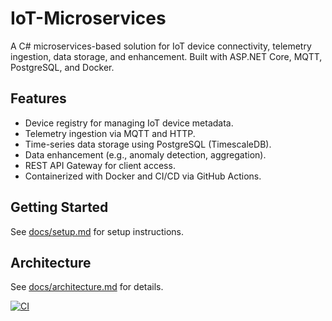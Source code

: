 # IoT-Microservices
A C# microservices-based solution for IoT device connectivity, telemetry ingestion, data storage, and enhancement. Built with ASP.NET Core, MQTT, PostgreSQL, and Docker.

## Features
- Device registry for managing IoT device metadata.
- Telemetry ingestion via MQTT and HTTP.
- Time-series data storage using PostgreSQL (TimescaleDB).
- Data enhancement (e.g., anomaly detection, aggregation).
- REST API Gateway for client access.
- Containerized with Docker and CI/CD via GitHub Actions.

## Getting Started
See [docs/setup.md](docs/setup.md) for setup instructions.

## Architecture
See [docs/architecture.md](docs/architecture.md) for details.

[![CI](https://github.com/diogoltdias/IoT-Microservices/actions/workflows/ci.yml/badge.svg)](https://github.com/diogoltdias/IoT-Microservices/actions/workflows/ci.yml)

